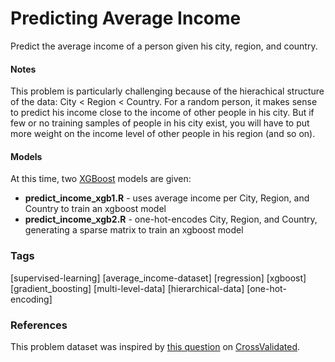 # Predicting Average Income
Predict the average income of a person given his city, region, and country.

#### Notes
This problem is particularly challenging because of the hierachical structure of the data: City < Region < Country. For a random person, it makes sense to predict his income close to the income of other people in his city.  But if few or no training samples of people in his city exist, you will have to put more weight on the income level of other people in his region (and so on).

#### Models
At this time, two [XGBoost](https://github.com/dmlc/xgboost) models are given:

 - **predict_income_xgb1.R** - uses average income per City, Region, and Country to train an xgboost model
 - **predict_income_xgb2.R** - one-hot-encodes City, Region, and Country, generating a sparse matrix to train an xgboost model

### Tags
[supervised-learning] [average_income-dataset] [regression] [xgboost] [gradient_boosting] [multi-level-data] [hierarchical-data] [one-hot-encoding]

### References
This problem dataset was inspired by [this question](http://stats.stackexchange.com/questions/221358/how-to-deal-with-hierarchical-nested-data-in-machine-learning) on [CrossValidated](http://stats.stackexchange.com/).